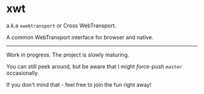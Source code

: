 # xwt

a.k.a `xwebtransport` or Cross WebTransport.

A common WebTransport interface for browser and native.

---

Work in progress. The project is slowly maturing.

You can still peek around, but be aware that I might *force-push `master`*
occasionally.

If you don't mind that - feel free to join the fun right away!
